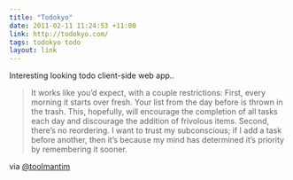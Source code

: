 ```yaml
---
title: "Todokyo"
date: 2011-02-11 11:24:53 +11:00
link: http://todokyo.com/
tags: todokyo todo
layout: link
---
```

Interesting looking todo client-side web app..

<blockquote>
It works like you’d expect, with a couple restrictions: First, every morning it starts over fresh. Your list from the day before is thrown in the trash. This, hopefully, will encourage the completion of all tasks each day and discourage the addition of frivolous items. Second, there’s no reordering. I want to trust my subconscious; if I add a task before another, then it’s because my mind has determined it’s priority by remembering it sooner.
</blockquote>

via [@toolmantim](http://twitter.com/toolmantim/status/35851627713798144)
